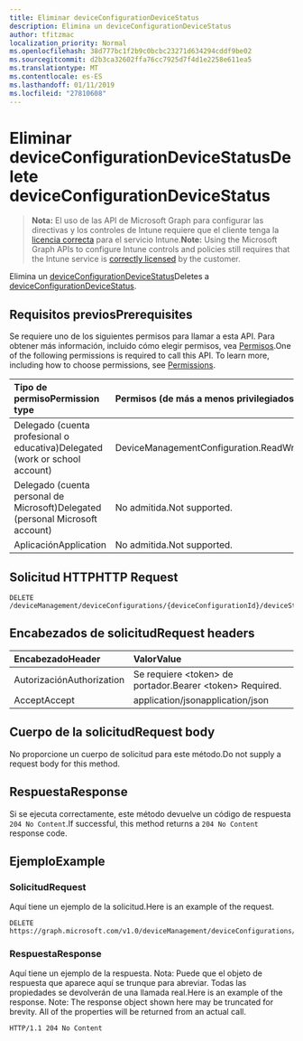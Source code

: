 ```yaml
---
title: Eliminar deviceConfigurationDeviceStatus
description: Elimina un deviceConfigurationDeviceStatus
author: tfitzmac
localization_priority: Normal
ms.openlocfilehash: 38d777bc1f2b9c0bcbc23271d634294cddf9be02
ms.sourcegitcommit: d2b3ca32602ffa76cc7925d7f4d1e2258e611ea5
ms.translationtype: MT
ms.contentlocale: es-ES
ms.lasthandoff: 01/11/2019
ms.locfileid: "27810608"
---
```

# <a name="delete-deviceconfigurationdevicestatus"></a><span data-ttu-id="1c51d-103">Eliminar deviceConfigurationDeviceStatus</span><span class="sxs-lookup"><span data-stu-id="1c51d-103">Delete deviceConfigurationDeviceStatus</span></span>

> <span data-ttu-id="1c51d-104">**Nota:** El uso de las API de Microsoft Graph para configurar las directivas y los controles de Intune requiere que el cliente tenga la [licencia correcta](https://go.microsoft.com/fwlink/?linkid=839381) para el servicio Intune.</span><span class="sxs-lookup"><span data-stu-id="1c51d-104">**Note:** Using the Microsoft Graph APIs to configure Intune controls and policies still requires that the Intune service is [correctly licensed](https://go.microsoft.com/fwlink/?linkid=839381) by the customer.</span></span>

<span data-ttu-id="1c51d-105">Elimina un [deviceConfigurationDeviceStatus](../resources/intune-deviceconfig-deviceconfigurationdevicestatus.md)</span><span class="sxs-lookup"><span data-stu-id="1c51d-105">Deletes a [deviceConfigurationDeviceStatus](../resources/intune-deviceconfig-deviceconfigurationdevicestatus.md).</span></span>
## <a name="prerequisites"></a><span data-ttu-id="1c51d-106">Requisitos previos</span><span class="sxs-lookup"><span data-stu-id="1c51d-106">Prerequisites</span></span>
<span data-ttu-id="1c51d-p101">Se requiere uno de los siguientes permisos para llamar a esta API. Para obtener más información, incluido cómo elegir permisos, vea [Permisos](/graph/permissions-reference).</span><span class="sxs-lookup"><span data-stu-id="1c51d-p101">One of the following permissions is required to call this API. To learn more, including how to choose permissions, see [Permissions](/graph/permissions-reference).</span></span>

|<span data-ttu-id="1c51d-109">Tipo de permiso</span><span class="sxs-lookup"><span data-stu-id="1c51d-109">Permission type</span></span>|<span data-ttu-id="1c51d-110">Permisos (de más a menos privilegiados)</span><span class="sxs-lookup"><span data-stu-id="1c51d-110">Permissions (from most to least privileged)</span></span>|
|:---|:---|
|<span data-ttu-id="1c51d-111">Delegado (cuenta profesional o educativa)</span><span class="sxs-lookup"><span data-stu-id="1c51d-111">Delegated (work or school account)</span></span>|<span data-ttu-id="1c51d-112">DeviceManagementConfiguration.ReadWrite.All</span><span class="sxs-lookup"><span data-stu-id="1c51d-112">DeviceManagementConfiguration.ReadWrite.All</span></span>|
|<span data-ttu-id="1c51d-113">Delegado (cuenta personal de Microsoft)</span><span class="sxs-lookup"><span data-stu-id="1c51d-113">Delegated (personal Microsoft account)</span></span>|<span data-ttu-id="1c51d-114">No admitida.</span><span class="sxs-lookup"><span data-stu-id="1c51d-114">Not supported.</span></span>|
|<span data-ttu-id="1c51d-115">Aplicación</span><span class="sxs-lookup"><span data-stu-id="1c51d-115">Application</span></span>|<span data-ttu-id="1c51d-116">No admitida.</span><span class="sxs-lookup"><span data-stu-id="1c51d-116">Not supported.</span></span>|

## <a name="http-request"></a><span data-ttu-id="1c51d-117">Solicitud HTTP</span><span class="sxs-lookup"><span data-stu-id="1c51d-117">HTTP Request</span></span>
<!-- {
  "blockType": "ignored"
}
-->
``` http
DELETE /deviceManagement/deviceConfigurations/{deviceConfigurationId}/deviceStatuses/{deviceConfigurationDeviceStatusId}
```

## <a name="request-headers"></a><span data-ttu-id="1c51d-118">Encabezados de solicitud</span><span class="sxs-lookup"><span data-stu-id="1c51d-118">Request headers</span></span>
|<span data-ttu-id="1c51d-119">Encabezado</span><span class="sxs-lookup"><span data-stu-id="1c51d-119">Header</span></span>|<span data-ttu-id="1c51d-120">Valor</span><span class="sxs-lookup"><span data-stu-id="1c51d-120">Value</span></span>|
|:---|:---|
|<span data-ttu-id="1c51d-121">Autorización</span><span class="sxs-lookup"><span data-stu-id="1c51d-121">Authorization</span></span>|<span data-ttu-id="1c51d-122">Se requiere &lt;token&gt; de portador.</span><span class="sxs-lookup"><span data-stu-id="1c51d-122">Bearer &lt;token&gt; Required.</span></span>|
|<span data-ttu-id="1c51d-123">Accept</span><span class="sxs-lookup"><span data-stu-id="1c51d-123">Accept</span></span>|<span data-ttu-id="1c51d-124">application/json</span><span class="sxs-lookup"><span data-stu-id="1c51d-124">application/json</span></span>|

## <a name="request-body"></a><span data-ttu-id="1c51d-125">Cuerpo de la solicitud</span><span class="sxs-lookup"><span data-stu-id="1c51d-125">Request body</span></span>
<span data-ttu-id="1c51d-126">No proporcione un cuerpo de solicitud para este método.</span><span class="sxs-lookup"><span data-stu-id="1c51d-126">Do not supply a request body for this method.</span></span>

## <a name="response"></a><span data-ttu-id="1c51d-127">Respuesta</span><span class="sxs-lookup"><span data-stu-id="1c51d-127">Response</span></span>
<span data-ttu-id="1c51d-128">Si se ejecuta correctamente, este método devuelve un código de respuesta `204 No Content`.</span><span class="sxs-lookup"><span data-stu-id="1c51d-128">If successful, this method returns a `204 No Content` response code.</span></span>

## <a name="example"></a><span data-ttu-id="1c51d-129">Ejemplo</span><span class="sxs-lookup"><span data-stu-id="1c51d-129">Example</span></span>
### <a name="request"></a><span data-ttu-id="1c51d-130">Solicitud</span><span class="sxs-lookup"><span data-stu-id="1c51d-130">Request</span></span>
<span data-ttu-id="1c51d-131">Aquí tiene un ejemplo de la solicitud.</span><span class="sxs-lookup"><span data-stu-id="1c51d-131">Here is an example of the request.</span></span>
``` http
DELETE https://graph.microsoft.com/v1.0/deviceManagement/deviceConfigurations/{deviceConfigurationId}/deviceStatuses/{deviceConfigurationDeviceStatusId}
```

### <a name="response"></a><span data-ttu-id="1c51d-132">Respuesta</span><span class="sxs-lookup"><span data-stu-id="1c51d-132">Response</span></span>
<span data-ttu-id="1c51d-p102">Aquí tiene un ejemplo de la respuesta. Nota: Puede que el objeto de respuesta que aparece aquí se trunque para abreviar. Todas las propiedades se devolverán de una llamada real.</span><span class="sxs-lookup"><span data-stu-id="1c51d-p102">Here is an example of the response. Note: The response object shown here may be truncated for brevity. All of the properties will be returned from an actual call.</span></span>
``` http
HTTP/1.1 204 No Content
```




